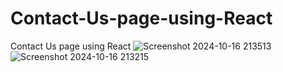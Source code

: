 # Contact-Us-page-using-React
Contact Us page using React
![Screenshot 2024-10-16 213513](https://github.com/user-attachments/assets/b9fe31cc-2e51-4ecd-894d-5437d2a12076)
![Screenshot 2024-10-16 213215](https://github.com/user-attachments/assets/f391fc9a-9122-431c-9f7f-9ac8a107e20f)
